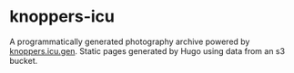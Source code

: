 # knoppers-icu

A programmatically generated photography archive powered by [knoppers.icu.gen](https://github.com/slin63/s3-page-generator).
Static pages generated by Hugo using data from an s3 bucket.

